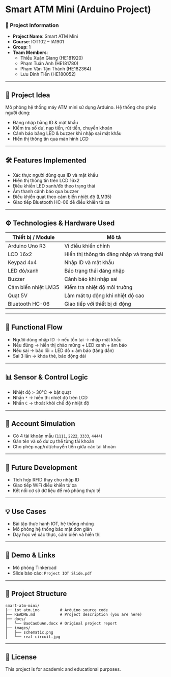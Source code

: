 # Smart ATM Mini (Arduino Project)

### 📌 Project Information
- **Project Name**: Smart ATM Mini
- **Course**: IOT102 – IA1901
- **Group**: 1
- **Team Members**:
  - Thiều Xuân Giang (HE181920)
  - Phạm Tuấn Anh (HE181780)
  - Phạm Văn Tân Thành (HE182364)
  - Lưu Đình Tiến (HE180052)

---

## 🎯 Project Idea
Mô phỏng hệ thống máy ATM mini sử dụng Arduino. Hệ thống cho phép người dùng:
- Đăng nhập bằng ID & mật khẩu
- Kiểm tra số dư, nạp tiền, rút tiền, chuyển khoản
- Cảnh báo bằng LED & buzzer khi nhập sai mật khẩu
- Hiển thị thông tin qua màn hình LCD

---

## 🛠️ Features Implemented
- Xác thực người dùng qua ID và mật khẩu
- Hiển thị thông tin trên LCD 16x2
- Điều khiển LED xanh/đỏ theo trạng thái
- Âm thanh cảnh báo qua buzzer
- Điều khiển quạt theo cảm biến nhiệt độ (LM35)
- Giao tiếp Bluetooth HC-06 để điều khiển từ xa

---

## ⚙️ Technologies & Hardware Used
| Thiết bị / Module | Mô tả |
|-------------------|-------|
| Arduino Uno R3    | Vi điều khiển chính |
| LCD 16x2          | Hiển thị thông tin đăng nhập và trạng thái |
| Keypad 4x4        | Nhập ID và mật khẩu |
| LED đỏ/xanh       | Báo trạng thái đăng nhập |
| Buzzer            | Cảnh báo khi nhập sai |
| Cảm biến nhiệt LM35 | Kiểm tra nhiệt độ môi trường |
| Quạt 5V           | Làm mát tự động khi nhiệt độ cao |
| Bluetooth HC-06   | Giao tiếp với thiết bị di động |

---

## 🧪 Functional Flow
- Người dùng nhập ID → nếu tồn tại → nhập mật khẩu
- Nếu đúng → hiển thị chào mừng + LED xanh + âm báo
- Nếu sai → báo lỗi + LED đỏ + âm báo (tăng dần)
- Sai 3 lần → khóa thẻ, báo động dài

---

## 📊 Sensor & Control Logic
- Nhiệt độ > 30°C → bật quạt
- Nhấn `*` → hiển thị nhiệt độ trên LCD
- Nhấn `C` → thoát khỏi chế độ nhiệt độ

---

## 🔐 Account Simulation
- Có 4 tài khoản mẫu (`1111`, `2222`, `3333`, `4444`)
- Gán tên và số dư cụ thể từng tài khoản
- Cho phép nạp/rút/chuyển tiền giữa các tài khoản

---

## 🔁 Future Development
- Tích hợp RFID thay cho nhập ID
- Giao tiếp WiFi điều khiển từ xa
- Kết nối cơ sở dữ liệu để mô phỏng thực tế

---

## 💡 Use Cases
- Bài tập thực hành IOT, hệ thống nhúng
- Mô phỏng hệ thống bảo mật đơn giản
- Dạy học về xác thực, cảm biến và hiển thị

---

## 🔗 Demo & Links
- Mô phỏng Tinkercad
- Slide báo cáo: `Project IOT Slide.pdf`

---

## 📁 Project Structure
```
smart-atm-mini/
├── iot_atm.ino         # Arduino source code
├── README.md           # Project description (you are here)
├── docs/
│   └── BaoCaoDuAn.docx # Original project report
├── images/
│   ├── schematic.png
│   └── real-circuit.jpg
```

---

## 📜 License
This project is for academic and educational purposes.

